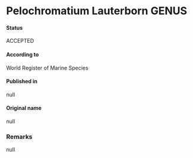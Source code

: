 Pelochromatium Lauterborn GENUS
=======

#### Status
ACCEPTED

#### According to
World Register of Marine Species

#### Published in
null

#### Original name
null

### Remarks
null